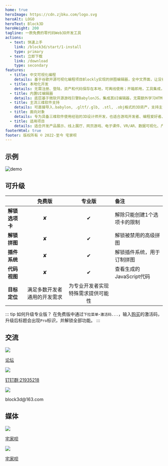 ```yaml
---
home: true
heroImage: https://cdn.zjbku.com/logo.svg
heroAlt: LOGO
heroText: Block3D
heroHeight: 200
tagline: 一款免费的零代码Web3D开发工具
actions:
  - text: 快速上手
    link: /block3d/start/1-install
    type: primary
  - text: 立即下载
    link: /download
    type: secondary
features:
  - title: 中文可视化编程
    details: 基于谷歌开源可视化编程项目Blockly实现的拼图编辑器，全中文界面，让没有编程经验的用户实现零代码编程
  - title: 本地化开发
    details: 无需注册、登陆，资产和代码保存在本地，可离线使用；开箱即用，工具集成，无需搭建环境，快速开发
  - title: 内置UI编辑器
    details: 底层基于微软开源游戏引擎BabylonJS，集成其UI编辑器，无需额外学习HTML/CSS零代码创建用户界面
  - title: 主流三维软件支持
    details: 可直接导入.babylon, .gltf/.glb, .stl, .obj格式的3D资产，支持主流三维软件，包括Blender, 3dsMax, Maya...
  - title: 面向对象
    details: 专为具备三维软件使用经验的3D设计师开发，也适合游戏开发者、编程爱好者、产品经理、教育工作者、学生...
  - title: 适用项目
    details: 适合开发产品展示、线上展厅、网页游戏、电子课件、VR/AR、数据可视化、产品原型等等
footerHtml: true
footer: 版权所有 © 2022-至今 宅家呗
---
```


## 示例

![demo](https://cdn.zjbku.com/demo-10.png)

## 可升级

|              |免费版                   |专业版                       |备注                      |
|:-------------|:----------------------:|:--------------------------:|:-------------------------|
|**解锁选项卡**  |✘                       |✔︎                           |解除只能创建1个选项卡的限制|
|**解锁拼图**    |✘                       |✔︎                           |解锁被禁用的高级拼图|
|**插件系统**    |✘                       |✔︎                           |解锁插件系统，用于订制拼图|
|**代码视图**    |✘                       |✔︎                           |查看生成的JavaScript代码|
|**目标定位**    |满足多数开发者通用的开发需求 |为专业开发者实现特殊需求提供可能性|                        |

::: tip 如何升级专业版？
在免费版中通过`下拉菜单`-`激活码...`，输入[购买][price]的激活码，升级后标题会出现`Pro`标识，并解锁全部功能。
:::

[price]: https://shop.zjbku.com/product/block3d-license-key/

## 交流

<div class="media-container">
  <a class="media-icon" href="https://github.com/zjbcool/block3d/discussions" target="_blank">
    <img src="https://cdn.zjbku.com/media/github-fill.png">
    <p class="media-text">论坛</p>
  </a>

  <a class="media-icon" href="https://h5.dingtalk.com/circle/healthCheckin.html?corpId=ding3eff0fcb04937b52984df9a2ac8e1df3&dcfd07d0-73=05c3b591-a9&cbdbhh=qwertyuiop&origin=1#/" target="_blank">
    <img src="https://cdn.zjbku.com/media/dingding.png">
    <p class="media-text">钉钉群:21935218</p>
  </a>

  <div class="media-icon">
    <img src="https://cdn.zjbku.com/media/e-mail.png">
    <p class="media-text">block3d@163.com</p>
  </div>

</div>

## 媒体

<div class="media-container">
  <a class="media-icon" href="https://space.bilibili.com/213849618" target="_blank">
    <img src="https://cdn.zjbku.com/media/bilibili.png">
    <p class="media-text">宅家呗</p>
  </a>

  <a class="media-icon" href="https://www.ixigua.com/home/3310092926/" target="_blank">
    <img src="https://cdn.zjbku.com/media/ixigua.png">
    <p class="media-text">宅家呗</p>
  </a>
</div>

